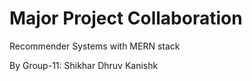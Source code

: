 # Major Project Collaboration

Recommender Systems with MERN stack

By Group-11: Shikhar Dhruv 
Kanishk

